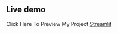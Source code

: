 ## Live demo
Click Here To Preview My Project [Streamlit](https://vizxyz-streamlit-kalkulator-kalkulator-8dt13y.streamlit.app/)
